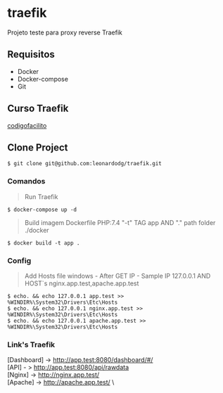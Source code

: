 # traefik
Projeto teste para proxy reverse Traefik

## Requisitos
- Docker 
- Docker-compose
- Git

## Curso Traefik 
[codigofacilito](https://codigofacilito.com/cursos/traefik)

## Clone Project 
```console
$ git clone git@github.com:leonardodg/traefik.git
```

### Comandos

> Run Traefik
```console
$ docker-compose up -d
```

> Build imagem Dockerfile PHP:7.4
  "-t" TAG app  AND "." path folder ./docker
```console
$ docker build -t app . 
```


### Config

> Add Hosts file windows - After GET IP - Sample IP 127.0.0.1 AND HOST`s nginx.app.test,apache.app.test
```console
$ echo. && echo 127.0.0.1 app.test >> %WINDIR%\System32\Drivers\Etc\Hosts
$ echo. && echo 127.0.0.1 nginx.app.test >> %WINDIR%\System32\Drivers\Etc\Hosts
$ echo. && echo 127.0.0.1 apache.app.test >> %WINDIR%\System32\Drivers\Etc\Hosts
```

### Link's Traefik

[Dashboard] -> http://app.test:8080/dashboard/#/ \
[API] - > http://app.test:8080/api/rawdata \
[Nginx] -> http://nginx.app.test/ \
[Apache] -> http://apache.app.test/ \